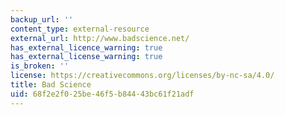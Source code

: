 ```yaml
---
backup_url: ''
content_type: external-resource
external_url: http://www.badscience.net/
has_external_licence_warning: true
has_external_license_warning: true
is_broken: ''
license: https://creativecommons.org/licenses/by-nc-sa/4.0/
title: Bad Science
uid: 68f2e2f0-25be-46f5-b844-43bc61f21adf
---
```

